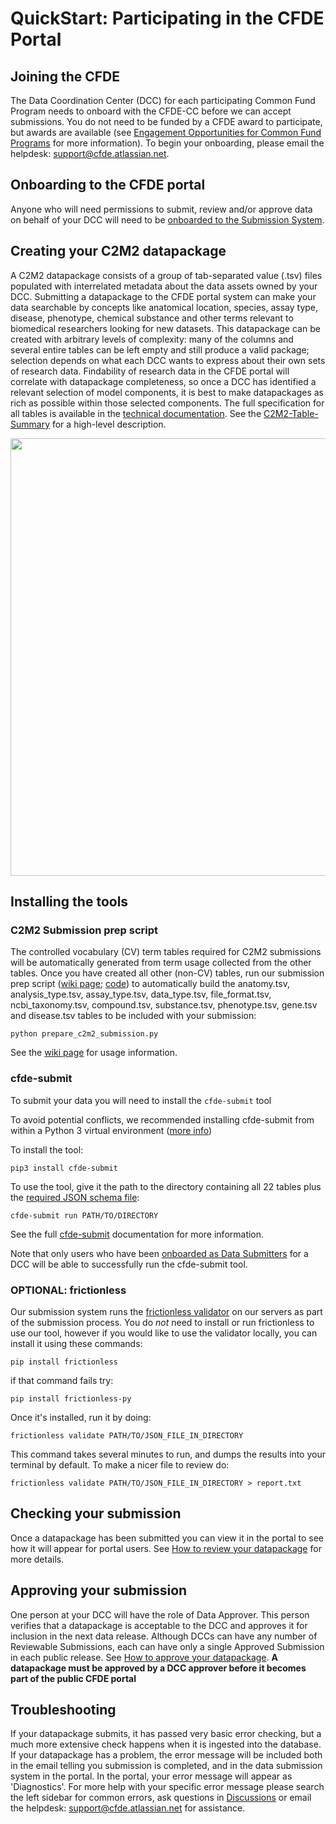 # QuickStart: Participating in the CFDE Portal

## Joining the CFDE

The Data Coordination Center (DCC) for each participating Common Fund Program needs to onboard with the CFDE-CC before we can accept submissions. You do not need to be funded by a CFDE award to participate, but awards are available (see [Engagement Opportunities for Common Fund Programs](https://www.nih-cfde.org/engagement_page/engagement-opportunities-for-common-fund-programs/) for more information). To begin your onboarding, please email the helpdesk: support@cfde.atlassian.net.

## Onboarding to the CFDE portal

Anyone who will need permissions to submit, review and/or approve data on behalf of your DCC will need to be [onboarded to the Submission System](./Onboarding-to-the-CFDE-Portal-Submission-System). 

## Creating your C2M2 datapackage

A C2M2 datapackage consists of a group of tab-separated value (.tsv) files populated with interrelated metadata about the data assets owned by your DCC. Submitting a datapackage to the CFDE portal system can make your data searchable by concepts like anatomical location, species, assay type, disease, phenotype, chemical substance and other terms relevant to biomedical researchers looking for new datasets. This datapackage can be created with arbitrary levels of complexity: many of the columns and several entire tables can be left empty and still produce a valid package; selection depends on what each DCC wants to express about their own sets of research data. Findability of research data in the CFDE portal will correlate with datapackage completeness, so once a DCC has identified a relevant selection of model components, it is best to make datapackages as rich as possible within those selected components. The full specification for all tables is available in the [technical documentation](https://docs.nih-cfde.org/). See the [C2M2-Table-Summary](./C2M2-Table-Summary) for a high-level description.

<img src="https://github.com/nih-cfde/published-documentation/blob/stable/docs/images/datapackageflow.png" width="700">

## Installing the tools

### C2M2 Submission prep script

The controlled vocabulary (CV) term tables required for C2M2 submissions will be automatically generated from term usage collected from the other tables. Once you have created all other (non-CV) tables, run our submission prep script ([wiki page](./submission-prep-script); [code](https://osf.io/bq6k9/)) to automatically build the anatomy.tsv, analysis_type.tsv, assay_type.tsv, data_type.tsv, file_format.tsv, ncbi_taxonomy.tsv, compound.tsv, substance.tsv, phenotype.tsv, gene.tsv and disease.tsv tables to be included with your submission:

`python prepare_c2m2_submission.py`

See the [wiki page](./submission-prep-script) for usage information.

### cfde-submit

To submit your data you will need to install the `cfde-submit` tool

To avoid potential conflicts, we recommended installing cfde-submit from within a Python 3 virtual environment ([more info](https://docs.nih-cfde.org/en/latest/cfde-submit/docs/install/))

To install the tool:

`pip3 install cfde-submit`

To use the tool, give it the path to the directory containing all 22 tables plus the [required JSON schema file](https://osf.io/e5tc2/):

`cfde-submit run PATH/TO/DIRECTORY`

See the full [cfde-submit](https://docs.nih-cfde.org/en/latest/cfde-submit/docs/) documentation for more information.

Note that only users who have been [onboarded as Data Submitters](./Onboarding-to-the-CFDE-Portal-Submission-System) for a DCC will be able to successfully run the cfde-submit tool. 

### OPTIONAL: frictionless

Our submission system runs the [frictionless validator](https://pypi.org/project/frictionless/) on our servers as part of the submission process. You do *not* need to install or run frictionless to use our tool, however if you would like to use the validator locally, you can install it using these commands:

`pip install frictionless`

if that command fails try:

`pip install frictionless-py`

Once it's installed, run it by doing:

`frictionless validate PATH/TO/JSON_FILE_IN_DIRECTORY`

This command takes several minutes to run, and dumps the results into your terminal by default. To make a nicer file to review do:

`frictionless validate PATH/TO/JSON_FILE_IN_DIRECTORY > report.txt`

## Checking your submission

Once a datapackage has been submitted you can view it in the portal to see how it will appear for portal users. See [How to review your datapackage](./How-to-review-a-datapackage) for more details.

## Approving your submission

One person at your DCC will have the role of Data Approver. This person verifies that a datapackage is acceptable to the DCC and approves it for inclusion in the next data release. Although DCCs can have any number of Reviewable Submissions, each can have only a single Approved Submission in each public release. See [How to approve your datapackage](./How-to-approve-your-datapackage). **A datapackage must be approved by a DCC approver before it becomes part of the public CFDE portal**

## Troubleshooting

If your datapackage submits, it has passed very basic error checking, but a much more extensive check happens when it is ingested into the database. If your datapackage has a problem, the error message will be included both in the email telling you submission is completed, and in the data submission system in the portal. In the portal, your error message will appear as 'Diagnostics'. For more help with your specific error message please search the left sidebar for common errors, ask questions in [Discussions](https://github.com/nih-cfde/published-documentation/discussions) or email the helpdesk: support@cfde.atlassian.net for assistance.

